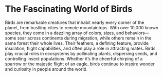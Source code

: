 # The Fascinating World of Birds

Birds are remarkable creatures that inhabit nearly every corner of the planet, from bustling cities to remote mountaintops. With over 10,000 known species, they come in a dazzling array of colors, sizes, and behaviors—some soar across continents during migration, while others remain in the same forest their whole lives. Their feathers, a defining feature, provide insulation, flight capabilities, and often play a role in attracting mates. Birds play crucial roles in ecosystems by pollinating plants, dispersing seeds, and controlling insect populations. Whether it’s the cheerful chirping of a sparrow or the majestic flight of an eagle, birds continue to inspire wonder and curiosity in people around the world.
